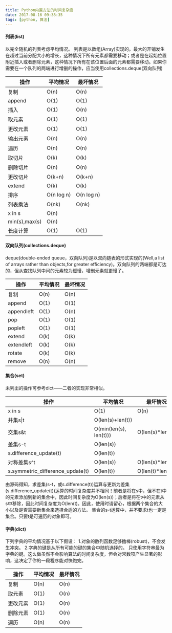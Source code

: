 ```yaml
---
title: Python内置方法的时间复杂度 
date: 2017-08-16 09:38:35
tags: [python, 算法]
---
```

#### 列表(list)
以完全随机的列表考虑平均情况。
列表是以数组(Array)实现的。最大的开销发生在超过当前分配大小的增长，这种情况下所有元素都需要移动；或者是在起始位置附近插入或者删除元素，这种情况下所有在该位置后面的元素都需要移动。如果你需要在一个队列的两端进行增删的操作，应当使用collections.deque(双向队列)

| 操作            | 平均情况    | 最坏情况     |
| ------------    | ----------- | ------------ |
| 复制            | O(n)        | O(n)         |
| append          | O(1)        | O(1)         |
| 插入            | O(1)        | O(n)         |
| 取元素          | O(1)        | O(1)         |
| 更改元素        | O(1)        | O(1)         |
| 输出元素        | O(n)        | O(n)         |
| 遍历            | O(n)        | O(n)         |
| 取切片          | O(k)        | O(k)         |
| 删除切片        | O(n)        | O(n)         |
| 更改切片        | O(k+n)      | O(k+n)       |
| extend          | O(k)        | O(k)         |
| 排序            | O(n log n)  | O(n log n)   |
| 列表乘法        | O(nk)       | O(nk)        |
| x in s          | O(n)        |              |
| min(s),max(s)   | O(n)        |              |
| 长度计算        | O(1)        | O(1)         |


#### 双向队列(collections.deque)
deque(double-ended queue，双向队列)是以双向链表的形式实现的(Well,a list of arrays rather than objects,for greater efficiency)。双向队列的两端都是可达的，但从查找队列中间的元素较为缓慢，增删元素就更慢了。

| 操作            | 平均情况    | 最坏情况     |
| ------------    | ----------- | ------------ |
| 复制            | O(n)        | O(n)         |
| append          | O(1)        | O(1)         |
| appendleft      | O(1)        | O(n)         |
| pop             | O(1)        | O(1)         |
| popleft         | O(1)        | O(1)         |
| extend          | O(k)        | O(k)         |
| extendleft      | O(k)        | O(k)         |
| rotate          | O(k)        | O(k)         |
| remove          | O(n)        | O(n)         |


#### 集合(set)
未列出的操作可参考dict——二者的实现非常相似。

| 操作                               | 平均情况               | 最坏情况          |
| ------------                       | -----------            | ------------      |
| x in s                             | O(1)                   | O(n)              |
| 并集s&#124;t                       | O(len(s)+len(t))       |                   |
| 交集s&t                            | O(min(len(s), len(t))) | O(len(s)\*len(t)) |
| 差集s-t                            | O(len(s))              |                   |
| s.difference\_update(t)            | O(len(t))              |                   |
| 对称差集s^t                        | O(len(s))              | O(len(s)\*len(t)) |
| s.symmetric\_difference\_update(t) | O(len(t))              | O(len(t)\*len(s)) |

由源码得知，求差集(s-t，或s.difference(t))运算与更新为差集(s.difference\_update(t))运算的时间复杂度并不相同！前者是将在s中，但不在t中的元素添加到新的集合中，因此时间复杂度为O(len(s))；后者是将在t中的元素从s中移除，因此时间复杂度为O(len(t)。因此，使用时请留心，根据两个集合的大小以及是否需要新集合来选择合适的方法。
集合的s-t运算中，并不要求t也一定是集合。只要t是可遍历的对象即可。


#### 字典(dict)
下列字典的平均情况基于以下假设：
1.对象的散列函数足够撸棒(robust)，不会发生冲突。
2.字典的键是从所有可能的键的集合中随机选择的。
只使用字符串最为字典的键。这么做虽然不会影响算法的时间复杂度，但会对常数项产生显著的影响，这决定了你的一段程序能对快跑完。

| 操作                               | 平均情况               | 最坏情况          |
| ------------                       | -----------            | ------------      |
| 复制                               | O(n)                   | O(n)              |
| 取元素                             | O(1)                   | O(n)              |
| 更改元素                           | O(1)                   | O(n)              |
| 删除元素                           | O(1)                   | O(n)              |
| 遍历                               | O(n)                   | O(n)              |


